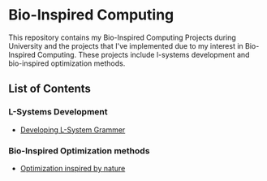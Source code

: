 # Bio-Inspired Computing


This repository contains my Bio-Inspired Computing Projects during University and the projects that I've implemented due to my interest in Bio-Inspired Computing. These projects include l-systems development and bio-inspired optimization methods.

## List of Contents

### L-Systems Development
- [Developing L-System Grammer](https://github.com/zaha2020/Bio_Inspired_Computing/tree/main/L-System_Grammer)


### Bio-Inspired Optimization methods
- [Optimization inspired by nature](https://github.com/zaha2020/Bio_Inspired_Computing/tree/main/Optimization_inspired_by_nature)


